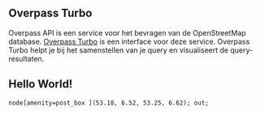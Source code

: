 ## Overpass Turbo
Overpass API is een service voor het bevragen van de OpenStreetMap database. [Overpass Turbo](http://overpass-turbo.eu/) is een interface voor deze service. Overpass Turbo helpt je bij het samenstellen van je query en visualiseert de query-resultaten. 

## Hello World!
`
node[amenity=post_box ](53.18, 6.52, 53.25, 6.62);
out;
`